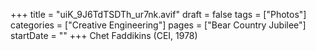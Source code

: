 +++
title = "uiK_9J6TdTSDTh_ur7nk.avif"
draft = false
tags = ["Photos"]
categories = ["Creative Engineering"]
pages = ["Bear Country Jubilee"]
startDate = ""
+++
Chet Faddikins (CEI, 1978)
